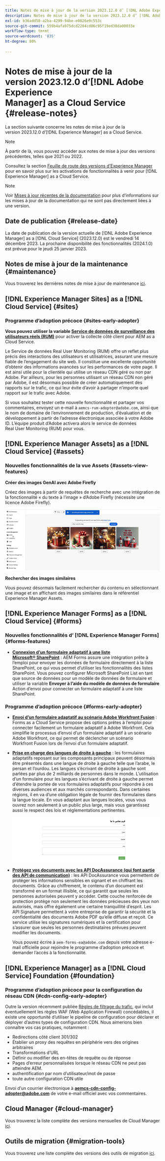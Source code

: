 ```yaml
---
title: Notes de mise à jour de la version 2023.12.0 d’ [!DNL Adobe Experience Manager]  as a Cloud Service.
description: Notes de mise à jour de la version 2023.12.0 d’ [!DNL Adobe Experience Manager]  as a Cloud Service.
exl-id: b36add58-a2ba-4299-94be-e0026e9c553c
source-git-commit: 559b4afa975dcd2204cd06c95f19ed38da00033e
workflow-type: tm+mt
source-wordcount: '835'
ht-degree: 80%

---
```


# Notes de mise à jour de la version 2023.12.0 d’[!DNL Adobe Experience Manager] as a Cloud Service {#release-notes}

La section suivante concerne les notes de mise à jour de la version 2023.12.0 d’[!DNL Experience Manager] as a Cloud Service.

>[!NOTE]
>
>À partir de là, vous pouvez accéder aux notes de mise à jour des versions précédentes, telles que 2021 ou 2022.
>
>Consultez la section [Feuille de route des versions d’Experience Manager](https://experienceleague.adobe.com/docs/experience-manager-release-information/aem-release-updates/update-releases-roadmap.html?lang=fr) pour en savoir plus sur les activations de fonctionnalités à venir pour [!DNL Experience Manager] as a Cloud Service.

>[!NOTE]
>
>Voir [Mises à jour récentes de la documentation](https://experienceleague.adobe.com/docs/experience-manager-release-information/aem-release-updates/doc-updates/documentation-updates.html?lang=fr) pour plus d’informations sur les mises à jour de la documentation qui ne sont pas directement liées à une version.

## Date de publication {#release-date}

La date de publication de la version actuelle de [!DNL Adobe Experience Manager] as a [!DNL Cloud Service] (2023.12.0) est le vendredi 14 décembre 2023. La prochaine disponibilité des fonctionnalités (2024.1.0) est prévue pour le jeudi 25 janvier 2023.

## Notes de mise à jour de la maintenance {#maintenance}

Vous trouverez les dernières notes de mise à jour de maintenance [ici](/help/release-notes/maintenance/latest.md).

<!-- 

## Release Video {#release-video}

Have a look at the December 2023 Release Overview video for a summary of the features added in the 2023.12.0 release:

>[!VIDEO](https://video.tv.adobe.com/v/3425864?quality=12)

-->

## [!DNL Experience Manager Sites] as a [!DNL Cloud Service] {#sites}

### Programme d’adoption précoce {#sites-early-adopter}

**Vous pouvez utiliser la variable [Service de données de surveillance des utilisateurs réels (RUM)](/help/implementing/cloud-manager/content-requests.md#real-user-monitoring-for-aem-as-a-cloud-service)** pour activer la collecte côté client pour AEM as a Cloud Service.

Le Service de données Real User Monitoring (RUM) offre un reflet plus précis des interactions des utilisateurs et utilisatrices, assurant une mesure fiable de l’engagement du site web. Il constitue une excellente opportunité d’obtenir des informations avancées sur les performances de votre page. Il est ainsi utile pour la clientèle qui utilise un réseau CDN géré ou non par Adobe. Par ailleurs, pour les personnes utilisant un réseau CDN non géré par Adobe, il est désormais possible de créer automatiquement des rapports sur le trafic, ce qui leur évite d’avoir à partager n’importe quel rapport sur le trafic avec Adobe.

Si vous souhaitez tester cette nouvelle fonctionnalité et partager vos commentaires, envoyez un e-mail à `aemcs-rum-adopter@adobe.com`, ainsi que le nom de domaine de l’environnement de production, d’évaluation et de développement à partir de l’adresse électronique associée à votre Adobe ID. L’équipe produit d’Adobe activera alors le service de données Real User Monitoring (RUM) pour vous.


## [!DNL Experience Manager Assets] as a [!DNL Cloud Service] {#assets}

### Nouvelles fonctionnalités de la vue Assets {#assets-view-features}

**Créer des images GenAI avec Adobe Firefly**

Créez des images à partir de requêtes de recherche avec une intégration de la fonctionnalité « du texte à l’image » d’Adobe Firefly (nécessite une licence Adobe Firefly).

![Intégration des ressources Firefly](/help/assets/assets/assets-firefly-integration.png)

**Rechercher des images similaires**

Vous pouvez désormais facilement rechercher du contenu en sélectionnant une image et en affichant des images similaires dans le référentiel Experience Manager Assets.

<!--

* **Smart tags blocklist**: Experience Manager Assets now enables you to define a list of blocked tags. These tags are automatically removed from the auto-generated smart tags when you upload assets to the repository. This capability performs tags governance and saves a lot of time as you can add a tag to the block list and AEM Assets automatically excludes it from the list of tags for any of the assets that are added to the repository.

  ![storage usage insights](/help/assets/assets/block-tags.png)


**Video Preview**: AEM Assets now generates preview renditions of all supported video formats by default, without the need to configure a processing profile.

-->

## [!DNL Experience Manager Forms] as a [!DNL Cloud Service] {#forms}

### Nouvelles fonctionnalités d’ [!DNL Experience Manager Forms] {#forms-features}

* **[Connexion d’un formulaire adaptatif à une liste Microsoft® SharePoint](/help/forms/configure-submit-actions-core-components.md#submit-to-sharepoint)** : AEM Forms assure une intégration prête à l’emploi pour envoyer les données de formulaire directement à la liste SharePoint, ce qui vous permet d’utiliser les fonctionnalités des listes SharePoint. Vous pouvez configurer Microsoft SharePoint List en tant que source de données pour un modèle de données de formulaire et utiliser la variable **Envoyer à l’aide du modèle de données de formulaire** Action d’envoi pour connecter un formulaire adaptatif à une liste SharePoint.

<!-- 

* **Configure a shard for Adobe Sign for AEM Forms**: Adobe distributes Acrobat Sign API around the globe in many deployment units called "shards." Each shard serves a customer's account, such as NA1, NA2, NA3, EU1, JP1, AU1, IN1, and others. The shard names correspond to geographic locations. You can now use more than one shard while using Adobe Sign integration with AEM Forms. 

-->

### Programme d’adoption précoce {#forms-early-adopter}

* **[Envoi d’un formulaire adaptatif au scénario Adobe Workfront Fusion](/help/forms/submit-adaptive-form-to-workfront-fusion.md)** : Forms as a Cloud Service propose des options prêtes à l’emploi pour connecter facilement un formulaire adaptatif à Adobe Workfront. Cela simplifie le processus d’envoi d’un formulaire adaptatif à un scénario Adobe Workfront, ce qui permet de déclencher un scénario Workfront Fusion lors de l’envoi d’un formulaire adaptatif.

* **[Prise en charge des langues de droite à gauche](/help/forms/supporting-new-language-localization-core-components.md)** : les formulaires adaptatifs reposant sur les composants principaux peuvent désormais être présentés dans une langue de droite à gauche telle que l’arabe, le persan et l’ourdou. Les langues s’écrivant de droite à gauche sont parlées par plus de 2 milliards de personnes dans le monde. L’utilisation d’un formulaire pour les langues s’écrivant de droite à gauche permet d’étendre la portée de vos formulaires adaptatifs pour répondre à ces diverses audiences et aux marchés correspondants. Dans certaines régions, il en va d’une obligation légale de fournir des formulaires dans la langue locale. En vous adaptant aux langues locales, vous vous ouvrez non seulement à un public plus large, mais vous garantissez aussi le respect des lois et réglementations pertinentes.

  ![Prise en charge des langues de droite à gauche.](/help/forms/assets/right-to-left-language-support.png)

* **[Protégez vos documents avec les API DocAssurance (qui font partie des API de communication)](/help/forms/aem-forms-cloud-service-communications-introduction.md#document-assurance-doc-assurance)** : les API DocAssurance vous permettent de protéger les informations sensibles en signant et en chiffrant les documents. Grâce au chiffrement, le contenu d’un document est transformé en un format illisible, ce qui garantit que seules les personnes autorisées peuvent y accéder. Cette couche renforcée de protection protège non seulement les données précieuses des yeux non autorisés, mais offre également une certaine tranquillité d’esprit. Les API Signature permettent à votre entreprise de garantir la sécurité et la confidentialité des documents Adobe PDF qu’elle diffuse et reçoit. Ce service utilise les signatures numériques et la certification pour s’assurer que seules les personnes destinataires prévues peuvent modifier les documents.

  Vous pouvez écrire à `aem-forms-ea@adobe.com` depuis votre adresse e-mail officielle pour rejoindre le programme d’adoption précoce et demander l’accès à la fonctionnalité.

## [!DNL Experience Manager] as a [!DNL Cloud Service] Foundation {#foundation}

### Programme d’adoption précoce pour la configuration du réseau CDN {#cdn-config-early-adopter}

Outre la version récemment publiée [Règles de filtrage du trafic](/help/security/traffic-filter-rules-including-waf.md), qui inclut éventuellement les règles WAF (Web Application Firewall) concédables, il existe une opportunité d’utiliser le pipeline de configuration pour déclarer et déployer d’autres types de configuration CDN. Nous aimerions bien connaître vos cas pratiques, notamment :
* Redirections côté client 301/302
* Établier un proxy des requêtes en périphérie vers des origines arbitraires
* Transformations d’URL
* Définir ou modifier des en-têtes de requête ou de réponse
* Pages d’erreur personnalisées lorsque le réseau CDN ne peut pas atteindre AEM.
* authentification par nom d’utilisateur/mot de passe
* toute autre configuration CDN utile

Envoi d’un courrier électronique à **aemcs-cdn-config-adopter@adobe.com** de votre e-mail officiel avec vos commentaires.

## Cloud Manager {#cloud-manager}

Vous trouverez la liste complète des versions mensuelles de Cloud Manager [ici](/help/implementing/cloud-manager/release-notes/current.md).

## Outils de migration {#migration-tools}

Vous trouverez une liste complète des versions des outils de migration [ici](/help/journey-migration/release-notes/release-notes-migration-tools-current.md).
